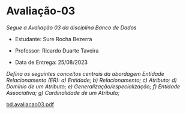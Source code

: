# Avaliação-03

*Segue a Avaliação 03 da disciplina Banco de Dados*

* Estudante: Sure Rocha Bezerra 

* Professor: Ricardo Duarte Taveira

* Data de Entrega: 25/08/2023

*Defina os seguintes conceitos centrais da abordagem Entidade Relacionamento (ER):
a) Entidade;
b) Relacionamento;
c) Atributo;
d) Domínio de um Atributo;
e) Generalização/especialização;
f) Entidade Associativa;
g) Cardinalidade de um Atributo;*

[bd.avaliacao03.pdf](file:///C:/sure/FuturaDev/bd.avaliacao03.pdf)


